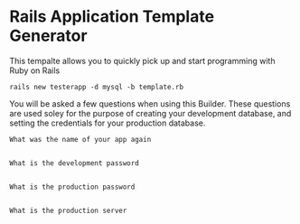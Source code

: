 Rails Application Template Generator
======================

This tempalte allows you to quickly pick up and start programming with Ruby on Rails

    rails new testerapp -d mysql -b template.rb

You will be asked a few questions when using this Builder. These questions are used soley for the purpose of creating your development database, and setting the credentials for your production database.

    What was the name of your app again
    
    
    What is the development password
		
    
    What is the production password
		
    
    What is the production server
